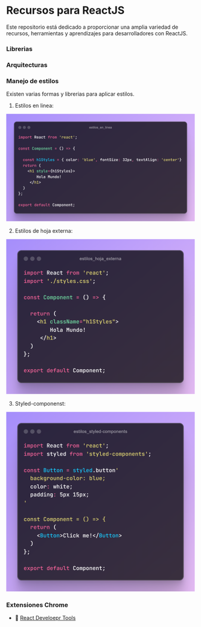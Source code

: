 # Recursos para ReactJS

Este repositorio está dedicado a proporcionar una amplia variedad de recursos, herramientas y aprendizajes para desarrolladores con ReactJS.

### Librerias

### Arquitecturas

### Manejo de estilos
Existen varias formas y librerias para aplicar estilos.

1. Estilos en linea:

![Estilos en linea](./sources/estilos_en_linea.png)

2. Estilos de hoja externa:

![Estilos de hoja externa](./sources/estilos_hoja_externa.png)

3. Styled-componenst:

![Estilos styled-components](./sources/estilos_styled-components.png)

### Extensiones Chrome
- :toolbox: [React Develoepr Tools](https://chromewebstore.google.com/detail/react-developer-tools/fmkadmapgofadopljbjfkapdkoienihi)